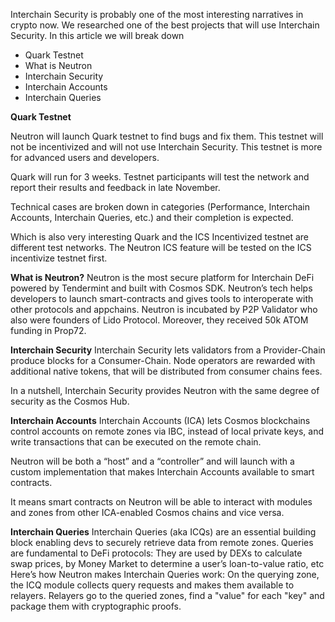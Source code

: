 Interchain Security is probably one of the most interesting narratives in crypto now. We researched one of the best projects that will use Interchain Security. In this article we will break down 

- Quark Testnet
- What is Neutron
- Interchain Security
- Interchain Accounts
- Interchain Queries

**Quark Testnet**

Neutron will launch Quark testnet to find bugs and fix them. This testnet will not be incentivized and will not use Interchain Security. This testnet is more for advanced users and developers.

Quark will run for 3 weeks. Testnet participants will test the network and report their results and feedback in late November.

Technical сases are broken down in categories (Performance, Interchain Accounts, Interchain Queries, etc.) and their completion is expected.

Which is also very interesting Quark and the ICS Incentivized testnet are different test networks. The Neutron ICS feature will be tested on the ICS incentivize testnet first.

**What is Neutron?**
Neutron is the most secure platform for Interchain DeFi powered by Tendermint and built with Cosmos SDK. Neutron’s tech helps developers to launch smart-contracts and gives tools to interoperate with other protocols and appchains. Neutron is incubated by P2P Validator who also were founders of Lido Protocol. Moreover, they received 50k ATOM funding in Prop72.

**Interchain Security**
Interchain Security lets validators from a Provider-Chain produce blocks for a Consumer-Chain. Node operators are rewarded with additional native tokens, that will be distributed from consumer chains fees.

In a nutshell, Interchain Security provides Neutron with the same degree of security as the Cosmos Hub.

**Interchain Accounts**
Interchain Accounts (ICA) lets Cosmos blockchains control accounts on remote zones via IBC, instead of local private keys, and write transactions that can be executed on the remote chain.

Neutron will be both a “host” and a “controller” and will launch with a custom implementation that makes Interchain Accounts available to smart contracts.

It means smart contracts on Neutron will be able to interact with modules and zones from other ICA-enabled Cosmos chains and vice versa.

**Interchain Queries**
Interchain Queries (aka ICQs) are an essential building block enabling devs to securely retrieve data from remote zones. Queries are fundamental to DeFi protocols: They are used by DEXs to calculate swap prices, by Money Market to determine a user’s loan-to-value ratio, etc
Here’s how Neutron makes Interchain Queries work:
 On the querying zone, the ICQ module collects query requests and makes them available to relayers.
Relayers go to the queried zones, find a "value" for each "key" and package them with cryptographic proofs.





